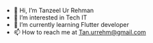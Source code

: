 - 👋 Hi, I’m Tanzeel Ur Rehman
- 👀 I’m interested in Tech IT
- 🌱 I’m currently learning Flutter developer
- 📫 How to reach me at Tan.urrehm@gmail.com

<!---
tanurreh/tanurreh is a ✨ special ✨ repository because its `README.md` (this file) appears on your GitHub profile.
You can click the Preview link to take a look at your changes.
--->
